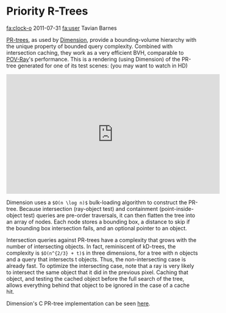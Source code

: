 # Priority R-Trees

<div class="infobar">

<fa:clock-o> 2011-07-31
<fa:user> Tavian Barnes

</div>


[PR-trees], as used by [Dimension], provide a bounding-volume hierarchy with the unique property of bounded query complexity.
Combined with intersection caching, they work as a very efficient BVH, comparable to [POV-Ray]'s performance.
This is a rendering (using Dimension) of the PR-tree generated for one of its test scenes: (you may want to watch in HD)

[PR-trees]: http://www.win.tue.nl/~mdberg/Papers/prtree.pdf
[Dimension]: /dimension
[POV-Ray]: http://povray.org/

<p style="text-align: center;">
<iframe width="560" height="315" src="https://www.youtube.com/embed/-dTj8e2Wq3Y" frameborder="0" allow="accelerometer; autoplay; encrypted-media; gyroscope; picture-in-picture" allowfullscreen></iframe>
</p>

Dimension uses a `$O(n \log n)$` bulk-loading algorithm to construct the PR-tree.
Because intersection (ray-object test) and containment (point-inside-object test) queries are pre-order traversals, it can then flatten the tree into an array of nodes.
Each node stores a bounding box, a distance to skip if the bounding box intersection fails, and an optional pointer to an object.

Intersection queries against PR-trees have a complexity that grows with the number of intersecting objects.
In fact, reminiscent of kD-trees, the complexity is `$O(n^{2/3} + t)$` in three dimensions, for a tree with n objects and a query that intersects t objects.
Thus, the non-intersecting case is already fast.
To optimize the intersecting case, note that a ray is very likely to intersect the same object that it did in the previous pixel.
Caching that object, and testing the cached object before the full search of the tree, allows everything behind that object to be ignored in the case of a cache hit.

Dimension's C PR-tree implementation can be seen [here].

[here]: https://github.com/tavianator/dimension/blob/master/libdimension/bvh/prtree.c
